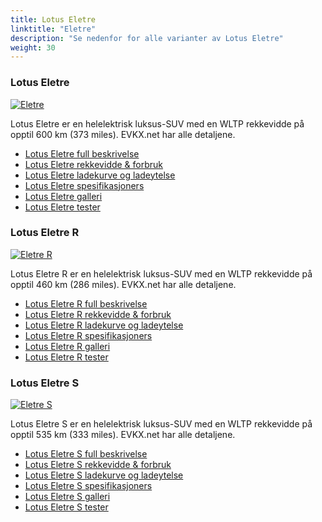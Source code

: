 ```yaml
---
title: Lotus Eletre
linktitle: "Eletre"
description: "Se nedenfor for alle varianter av Lotus Eletre"
weight: 30
---
```

### Lotus Eletre

<a href="eletre/"><img src="https://media.evkx.net/multimedia/models/lotus/eletre/eletre/main_1_st.jpg" class="img-fluid" alt="Eletre" ></a>

Lotus Eletre er en helelektrisk luksus-SUV med en WLTP rekkevidde på opptil 600 km (373 miles). EVKX.net har alle detaljene. 

- [Lotus Eletre full beskrivelse](eletre/)
- [Lotus Eletre rekkevidde & forbruk](eletre/rangeandconsumption/)
- [Lotus Eletre ladekurve og ladeytelse](eletre/chargingcurve/)
- [Lotus Eletre spesifikasjoners](eletre/specifications/)
- [Lotus Eletre galleri](eletre/gallery/)
- [Lotus Eletre tester](eletre/reviews/)

### Lotus Eletre R

<a href="eletre_r/"><img src="https://media.evkx.net/multimedia/models/lotus/eletre/eletre_r/main_1_st.jpg" class="img-fluid" alt="Eletre R" ></a>

Lotus Eletre R er en helelektrisk luksus-SUV med en WLTP rekkevidde på opptil 460 km (286 miles). EVKX.net har alle detaljene. 

- [Lotus Eletre R full beskrivelse](eletre_r/)
- [Lotus Eletre R rekkevidde & forbruk](eletre_r/rangeandconsumption/)
- [Lotus Eletre R ladekurve og ladeytelse](eletre_r/chargingcurve/)
- [Lotus Eletre R spesifikasjoners](eletre_r/specifications/)
- [Lotus Eletre R galleri](eletre_r/gallery/)
- [Lotus Eletre R tester](eletre_r/reviews/)

### Lotus Eletre S

<a href="eletre_s/"><img src="https://media.evkx.net/multimedia/models/lotus/eletre/eletre_s/main_1_st.jpg" class="img-fluid" alt="Eletre S" ></a>

Lotus Eletre S er en helelektrisk luksus-SUV med en WLTP rekkevidde på opptil 535 km (333 miles). EVKX.net har alle detaljene. 

- [Lotus Eletre S full beskrivelse](eletre_s/)
- [Lotus Eletre S rekkevidde & forbruk](eletre_s/rangeandconsumption/)
- [Lotus Eletre S ladekurve og ladeytelse](eletre_s/chargingcurve/)
- [Lotus Eletre S spesifikasjoners](eletre_s/specifications/)
- [Lotus Eletre S galleri](eletre_s/gallery/)
- [Lotus Eletre S tester](eletre_s/reviews/)

